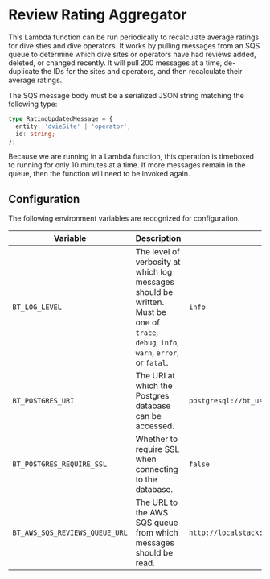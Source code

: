 # Review Rating Aggregator

This Lambda function can be run periodically to recalculate average ratings for dive sties and dive operators.
It works by pulling messages from an SQS queue to determine which dive sites or operators have had reviews
added, deleted, or changed recently. It will pull 200 messages at a time, de-duplicate the IDs for the sites and
operators, and then recalculate their average ratings.

The SQS message body must be a serialized JSON string matching the following type:

```typescript
type RatingUpdatedMessage = {
  entity: 'dvieSite' | 'operator';
  id: string;
};
```

Because we are running in a Lambda function, this operation is timeboxed to running for only 10 minutes at a time. If
more messages remain in the queue, then the function will need to be invoked again.

## Configuration

The following environment variables are recognized for configuration.

| Variable                       | Description                                                                                                                           | Default Value                                                       |
| ------------------------------ | ------------------------------------------------------------------------------------------------------------------------------------- | ------------------------------------------------------------------- |
| `BT_LOG_LEVEL`                 | The level of verbosity at which log messages should be written. Must be one of `trace`, `debug`, `info`, `warn`, `error`, or `fatal`. | `info`                                                              |
| `BT_POSTGRES_URI`              | The URI at which the Postgres database can be accessed.                                                                               | `postgresql://bt_user:bt_admin1234@localhost:5432/bottomtime_local` |
| `BT_POSTGRES_REQUIRE_SSL`      | Whether to require SSL when connecting to the database.                                                                               | `false`                                                             |
| `BT_AWS_SQS_REVIEWS_QUEUE_URL` | The URL to the AWS SQS queue from which messages should be read.                                                                      | `http://localstack:4566/000000000000/reviews`                       |
